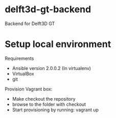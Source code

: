 # delft3d-gt-backend
Backend for Delft3D GT

# Setup local environment
Requirements
* Ansible version 2.0.0.2 (In virtualenv)
* VirtualBox
* git

Provision Vagrant box:
* Make checkout the repository
* browse to the folder with checkout
* Start provisioning by running: vagrant up
